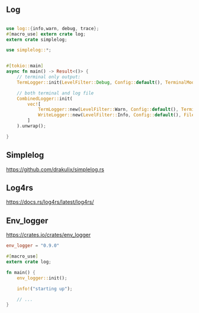## Log

```rust

use log::{info,warn, debug, trace};
#[macro_use] extern crate log;
extern crate simplelog;

use simplelog::*;


#[tokio::main]
async fn main() -> Result<()> {
    // terminal only output:
    TermLogger::init(LevelFilter::Debug, Config::default(), TerminalMode::Mixed, ColorChoice::Auto).unwrap();

    // both terminal and log file
    CombinedLogger::init(
        vec![
            TermLogger::new(LevelFilter::Warn, Config::default(), TerminalMode::Mixed, ColorChoice::Auto),
            WriteLogger::new(LevelFilter::Info, Config::default(), File::create("my_rust_binary.log").unwrap()),
        ]
    ).unwrap();

}


```

## Simplelog

https://github.com/drakulix/simplelog.rs



## Log4rs
https://docs.rs/log4rs/latest/log4rs/


## Env_logger
https://crates.io/crates/env_logger

```toml
env_logger = "0.9.0"
```


```rust
#[macro_use]
extern crate log;

fn main() {
    env_logger::init();

    info!("starting up");

    // ...
}
```